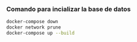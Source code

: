 

### Comando para incializar la base de datos
```bash
docker-compose down
docker network prune
docker-compose up --build
```